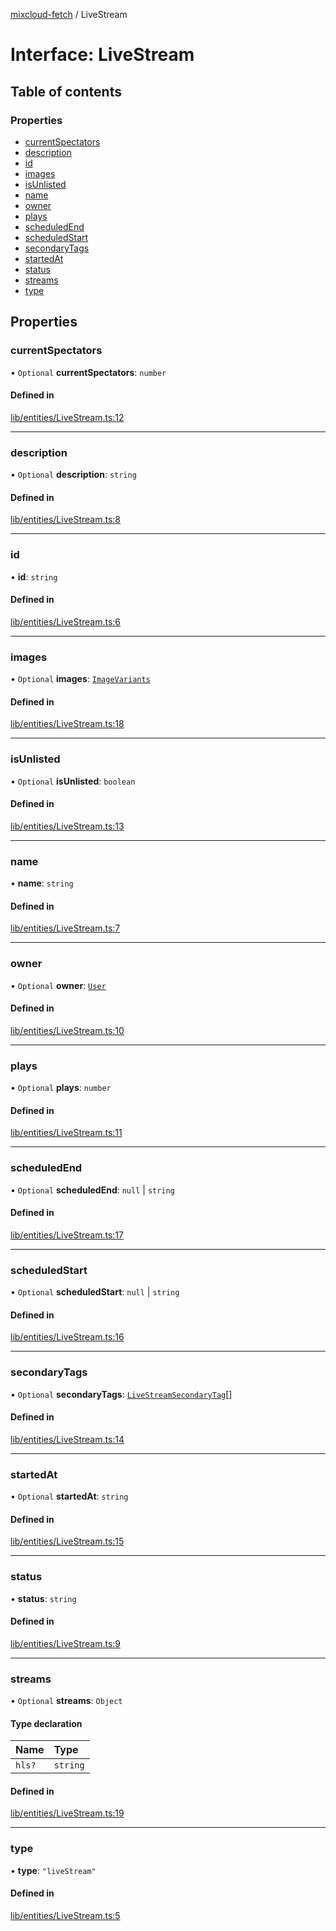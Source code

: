 [mixcloud-fetch](../README.md) / LiveStream

# Interface: LiveStream

## Table of contents

### Properties

- [currentSpectators](LiveStream.md#currentspectators)
- [description](LiveStream.md#description)
- [id](LiveStream.md#id)
- [images](LiveStream.md#images)
- [isUnlisted](LiveStream.md#isunlisted)
- [name](LiveStream.md#name)
- [owner](LiveStream.md#owner)
- [plays](LiveStream.md#plays)
- [scheduledEnd](LiveStream.md#scheduledend)
- [scheduledStart](LiveStream.md#scheduledstart)
- [secondaryTags](LiveStream.md#secondarytags)
- [startedAt](LiveStream.md#startedat)
- [status](LiveStream.md#status)
- [streams](LiveStream.md#streams)
- [type](LiveStream.md#type)

## Properties

### currentSpectators

• `Optional` **currentSpectators**: `number`

#### Defined in

[lib/entities/LiveStream.ts:12](https://github.com/patrickkfkan/mixcloud-fetch/blob/a2692f0/src/lib/entities/LiveStream.ts#L12)

___

### description

• `Optional` **description**: `string`

#### Defined in

[lib/entities/LiveStream.ts:8](https://github.com/patrickkfkan/mixcloud-fetch/blob/a2692f0/src/lib/entities/LiveStream.ts#L8)

___

### id

• **id**: `string`

#### Defined in

[lib/entities/LiveStream.ts:6](https://github.com/patrickkfkan/mixcloud-fetch/blob/a2692f0/src/lib/entities/LiveStream.ts#L6)

___

### images

• `Optional` **images**: [`ImageVariants`](ImageVariants.md)

#### Defined in

[lib/entities/LiveStream.ts:18](https://github.com/patrickkfkan/mixcloud-fetch/blob/a2692f0/src/lib/entities/LiveStream.ts#L18)

___

### isUnlisted

• `Optional` **isUnlisted**: `boolean`

#### Defined in

[lib/entities/LiveStream.ts:13](https://github.com/patrickkfkan/mixcloud-fetch/blob/a2692f0/src/lib/entities/LiveStream.ts#L13)

___

### name

• **name**: `string`

#### Defined in

[lib/entities/LiveStream.ts:7](https://github.com/patrickkfkan/mixcloud-fetch/blob/a2692f0/src/lib/entities/LiveStream.ts#L7)

___

### owner

• `Optional` **owner**: [`User`](User.md)

#### Defined in

[lib/entities/LiveStream.ts:10](https://github.com/patrickkfkan/mixcloud-fetch/blob/a2692f0/src/lib/entities/LiveStream.ts#L10)

___

### plays

• `Optional` **plays**: `number`

#### Defined in

[lib/entities/LiveStream.ts:11](https://github.com/patrickkfkan/mixcloud-fetch/blob/a2692f0/src/lib/entities/LiveStream.ts#L11)

___

### scheduledEnd

• `Optional` **scheduledEnd**: ``null`` \| `string`

#### Defined in

[lib/entities/LiveStream.ts:17](https://github.com/patrickkfkan/mixcloud-fetch/blob/a2692f0/src/lib/entities/LiveStream.ts#L17)

___

### scheduledStart

• `Optional` **scheduledStart**: ``null`` \| `string`

#### Defined in

[lib/entities/LiveStream.ts:16](https://github.com/patrickkfkan/mixcloud-fetch/blob/a2692f0/src/lib/entities/LiveStream.ts#L16)

___

### secondaryTags

• `Optional` **secondaryTags**: [`LiveStreamSecondaryTag`](LiveStreamSecondaryTag.md)[]

#### Defined in

[lib/entities/LiveStream.ts:14](https://github.com/patrickkfkan/mixcloud-fetch/blob/a2692f0/src/lib/entities/LiveStream.ts#L14)

___

### startedAt

• `Optional` **startedAt**: `string`

#### Defined in

[lib/entities/LiveStream.ts:15](https://github.com/patrickkfkan/mixcloud-fetch/blob/a2692f0/src/lib/entities/LiveStream.ts#L15)

___

### status

• **status**: `string`

#### Defined in

[lib/entities/LiveStream.ts:9](https://github.com/patrickkfkan/mixcloud-fetch/blob/a2692f0/src/lib/entities/LiveStream.ts#L9)

___

### streams

• `Optional` **streams**: `Object`

#### Type declaration

| Name | Type |
| :------ | :------ |
| `hls?` | `string` |

#### Defined in

[lib/entities/LiveStream.ts:19](https://github.com/patrickkfkan/mixcloud-fetch/blob/a2692f0/src/lib/entities/LiveStream.ts#L19)

___

### type

• **type**: ``"liveStream"``

#### Defined in

[lib/entities/LiveStream.ts:5](https://github.com/patrickkfkan/mixcloud-fetch/blob/a2692f0/src/lib/entities/LiveStream.ts#L5)
